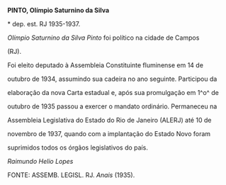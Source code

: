 **PINTO, Olímpio Saturnino da Silva**



\* dep. est. RJ 1935-1937.



*Olímpio Saturnino da Silva Pinto* foi político na cidade de Campos

(RJ).



Foi eleito deputado à Assembleia Constituinte fluminense em 14 de

outubro de 1934, assumindo sua cadeira no ano seguinte. Participou da

elaboração da nova Carta estadual e, após sua promulgação em 1^o^ de

outubro de 1935 passou a exercer o mandato ordinário. Permaneceu na

Assembleia Legislativa do Estado do Rio de Janeiro (ALERJ) até 10 de

novembro de 1937, quando com a implantação do Estado Novo foram

suprimidos todos os órgãos legislativos do país.



*Raimundo Helio Lopes*



FONTE: ASSEMB. LEGISL. RJ. *Anais* (1935).

